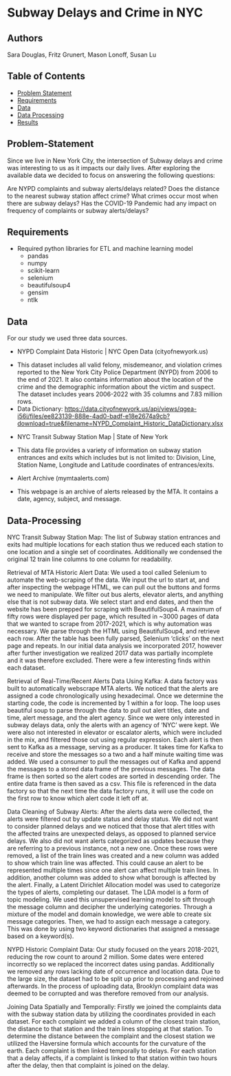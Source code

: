# Subway Delays and Crime in NYC

## Authors
Sara Douglas, Fritz Grunert, Mason Lonoff, Susan Lu

## Table of Contents

- [Problem Statement](#Problem-Statement)
- [Requirements](#Requirements)
- [Data](#Data)
- [Data Processing](#Data-Processing)
- [Results](#Results)

## Problem-Statement
   Since we live in New York City, the intersection of Subway delays and crime was interesting to us as it impacts our daily lives. After exploring the available data we decided to focus on answering the following questions:

Are NYPD complaints and subway alerts/delays related?
Does the distance to the nearest subway station affect crime?
What crimes occur most when there are subway delays?
Has the COVID-19 Pandemic had any impact on frequency of complaints or subway alerts/delays?

## Requirements
* Required python libraries for ETL and machine learning model
    - pandas
    - numpy
    - scikit-learn
    - selenium
    - beautifulsoup4
    - gensim
    - ntlk
    
## Data
For our study we used three data sources.
* NYPD Complaint Data Historic | NYC Open Data (cityofnewyork.us)
- This dataset includes all valid felony, misdemeanor, and violation crimes reported to the New York City Police Department (NYPD) from 2006 to the end of 2021. It also contains information about the location of the crime and the demographic information about the victim and suspect. The dataset includes years 2006-2022 with 35 columns and 7.83 million rows.
 - Data Dictionary: https://data.cityofnewyork.us/api/views/qgea-i56i/files/ee823139-888e-4ad0-badf-e18e2674a9cb?download=true&filename=NYPD_Complaint_Historic_DataDictionary.xlsx 
* NYC Transit Subway Station Map | State of New York
- This data file provides a variety of information on subway station entrances and exits which includes but is not limited to: Division, Line, Station Name, Longitude and Latitude coordinates of entrances/exits.
* Alert Archive (mymtaalerts.com)
- This webpage is an archive of alerts released by the MTA. It contains a date, agency, subject, and message.

## Data-Processing
NYC Transit Subway Station Map:
The list of Subway station entrances and exits had multiple locations for each station thus we reduced each station to one location and a single set of coordinates. Additionally we condensed the original 12 train line columns to one column for readability. 

Retrieval of MTA Historic Alert  Data:
We used a tool called Selenium to automate the web-scraping of the data. We input the url to start at, and after inspecting the webpage HTML, we can pull out the buttons and forms we need to manipulate. We filter out bus alerts, elevator alerts, and anything else that is not subway data. We select start and end dates, and then the website has been prepped for scraping with BeautifulSoup4. A maximum of fifty rows were displayed per page, which resulted in ~3000 pages of data that we wanted to scrape from 2017-2021, which is why automation was necessary. We parse through the HTML using BeautifulSoup4, and retrieve each row. After the table has been fully parsed, Selenium ‘clicks’ on the next page and repeats. 
In our initial data analysis we incorporated 2017, however after further investigation we realized 2017 data was partially incomplete and it was therefore excluded. There were a few interesting finds within each dataset. 

Retrieval of Real-Time/Recent Alerts Data Using Kafka:
A data factory was built to automatically webscrape MTA alerts. We noticed that the alerts are assigned a code chronologically using hexadecimal. Once we determine the starting code, the code is incremented by 1 within a for loop. The loop uses beautiful soup to parse through the data to pull out alert titles, date and time, alert message, and the alert agency. Since we were only interested in subway delays data, only the alerts with an agency of ‘NYC’ were kept. We were also not interested in elevator or escalator alerts, which were included in the mix, and filtered those out using regular expression. Each alert is then sent to Kafka as a message, serving as a producer. 
It takes time for Kafka to receive and store the messages so a two and a half minute waiting time was added. We used a consumer to pull the messages out of Kafka and append the messages to a stored data frame of the previous messages.  The data frame is then sorted so the alert codes are sorted in descending order. The entire data frame is then saved as a csv. This file is referenced in the data factory so that the next time the data factory runs, it will use the code on the first row to know which alert code it left off at.

Data Cleaning of Subway Alerts:
After the alerts data were collected, the alerts were filtered out by update status and delay status. We did not want to consider planned delays and we noticed that those that alert titles with the affected trains are unexpected delays, as opposed to planned service delays. We also did not want alerts categorized as updates because they are referring to a previous instance, not a new one. 
Once these rows were removed, a list of the train lines was created and a new column was added to show which train line was affected. This could cause an alert to be represented multiple times since one alert can affect multiple train lines. In addition, another column was added to show what borough is affected by the alert. Finally, a Latent Dirichlet Allocation model was used to categorize the types of alerts, completing our dataset. The LDA model is a form of topic modeling. We used this unsupervised learning model to sift through the message column and decipher the underlying categories. Through a mixture of the model and domain knowledge, we were able to create six message categories. Then, we had to assign each message a category. This was done by using two keyword dictionaries that assigned a message based on a keyword(s). 

NYPD Historic Complaint Data:
Our study focused on the years 2018-2021, reducing the row count to around 2 million. Some dates were entered incorrectly so we replaced the incorrect dates using pandas. Additionally we removed any rows lacking date of occurrence and location data. Due to the large size, the dataset had to be split up prior to processing and rejoined afterwards. In the process of uploading data, Brooklyn complaint data was deemed to be corrupted and was therefore removed from our analysis.

Joining Data Spatially and Temporally:
Firstly we joined the complaints data with the subway station data by utilizing the coordinates provided in each dataset. For each complaint we added a column of the closest train station, the distance to that station and the train lines stopping at that station. To determine the distance between the complaint and the closest station we utilized the Haversine formula which accounts for the curvature of the earth. Each complaint is then linked temporally to delays. For each station that a delay affects, if a complaint is linked to that station within two hours after the delay, then that complaint is joined on the delay.
